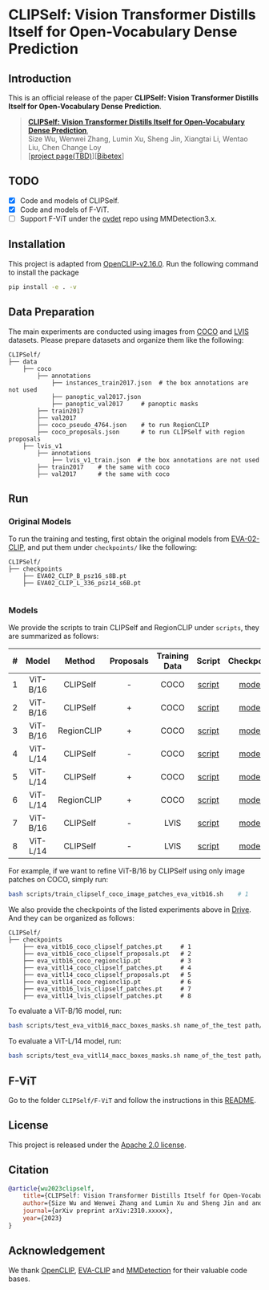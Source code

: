 # CLIPSelf: Vision Transformer Distills Itself for Open-Vocabulary Dense Prediction

## Introduction

This is an official release of the paper **CLIPSelf: Vision Transformer Distills Itself for Open-Vocabulary Dense Prediction**.

> [**CLIPSelf: Vision Transformer Distills Itself for Open-Vocabulary Dense Prediction**](https://arxiv.org/abs/2302.13996),            
> Size Wu, Wenwei Zhang, Lumin Xu, Sheng Jin, Xiangtai Li, Wentao Liu, Chen Change Loy            
> [[project page(TBD)](https://www.mmlab-ntu.com/)][[Bibetex](https://github.com/wusize/CLIPSelf#citation)]

## TODO
- [x] Code and models of CLIPSelf.
- [x] Code and models of F-ViT.
- [ ] Support F-ViT under the [ovdet](https://github.com/wusize/ovdet) repo using MMDetection3.x.

## Installation

This project is adapted from [OpenCLIP-v2.16.0](https://github.com/mlfoundations/open_clip/tree/v2.16.0). Run the
following command to install the package

```bash
pip install -e . -v
```

## Data Preparation
The main experiments are conducted using images from [COCO](https://cocodataset.org/#home) 
and [LVIS](https://www.lvisdataset.org/) datasets. Please prepare datasets and organize them like the 
following:


```text
CLIPSelf/
├── data
    ├── coco
        ├── annotations
            ├── instances_train2017.json  # the box annotations are not used
            ├── panoptic_val2017.json
            ├── panoptic_val2017     # panoptic masks
        ├── train2017
        ├── val2017
        ├── coco_pseudo_4764.json    # to run RegionCLIP
        ├── coco_proposals.json      # to run CLIPSelf with region proposals
    ├── lvis_v1
        ├── annotations
            ├── lvis_v1_train.json  # the box annotations are not used
        ├── train2017    # the same with coco
        ├── val2017      # the same with coco
```


## Run
### Original Models 
To run the training and testing, first obtain the original models from 
[EVA-02-CLIP](https://github.com/baaivision/EVA/tree/master/EVA-CLIP), and put them under 
`checkpoints/` like the following:

```text
CLIPSelf/
├── checkpoints
    ├── EVA02_CLIP_B_psz16_s8B.pt
    ├── EVA02_CLIP_L_336_psz14_s6B.pt
    
```

### Models 
We provide the scripts to train CLIPSelf and RegionCLIP under `scripts`, they are summarized as follows:

|  #  |       Model       |   Method   | Proposals | Training Data |                                Script                                | Checkpoint |
|:---:|:-----------------:|:----------:|:---------:|:-------------:|:--------------------------------------------------------------------:|:----------:|
|  1  |     ViT-B/16      |  CLIPSelf  |     -     |     COCO      |  [script](scripts/train_clipself_coco_image_patches_eva_vitb16.sh)   | [model]()  |
|  2  |     ViT-B/16      |  CLIPSelf  |     +     |     COCO      | [script](scripts/train_clipself_coco_region_proposals_eva_vitb16.sh) | [model]()  |
|  3  |     ViT-B/16      | RegionCLIP |     +     |     COCO      |        [script](scripts/train_regionclip_coco_eva_vitb16.sh)         | [model]()  |
|  4  |     ViT-L/14      |  CLIPSelf  |     -     |     COCO      |  [script](scripts/train_clipself_coco_image_patches_eva_vitl14.sh)   | [model]()  |
|  5  |     ViT-L/14      |  CLIPSelf  |     +     |     COCO      | [script](scripts/train_clipself_coco_region_proposals_eva_vitl14.sh) | [model]()  |
|  6  |     ViT-L/14      | RegionCLIP |     +     |     COCO      |        [script](scripts/train_regionclip_coco_eva_vitl14.sh)         | [model]()  |
|  7  |     ViT-B/16      |  CLIPSelf  |     -     |     LVIS      |  [script](scripts/train_clipself_lvis_image_patches_eva_vitb16.sh)   | [model]()  |
|  8  |     ViT-L/14      |  CLIPSelf  |     -     |     LVIS      |  [script](scripts/train_clipself_lvis_image_patches_eva_vitl14.sh)   | [model]()  |

For example, if we want to refine ViT-B/16 by CLIPSelf using only image patches on COCO, simply run:
```bash
bash scripts/train_clipself_coco_image_patches_eva_vitb16.sh    # 1
```
We also provide the checkpoints of the listed experiments above in [Drive](). 
And they can be organized as follows:

```text
CLIPSelf/
├── checkpoints
    ├── eva_vitb16_coco_clipself_patches.pt     # 1
    ├── eva_vitb16_coco_clipself_proposals.pt   # 2
    ├── eva_vitb16_coco_regionclip.pt           # 3
    ├── eva_vitl14_coco_clipself_patches.pt     # 4
    ├── eva_vitl14_coco_clipself_proposals.pt   # 5
    ├── eva_vitl14_coco_regionclip.pt           # 6
    ├── eva_vitb16_lvis_clipself_patches.pt     # 7
    ├── eva_vitl14_lvis_clipself_patches.pt     # 8
```

To evaluate a ViT-B/16 model, run:
```bash
bash scripts/test_eva_vitb16_macc_boxes_masks.sh name_of_the_test path/to/checkpoint.pt
```
To evaluate a ViT-L/14 model, run:
```bash
bash scripts/test_eva_vitl14_macc_boxes_masks.sh name_of_the_test path/to/checkpoint.pt
```

## F-ViT
Go to the folder `CLIPSelf/F-ViT` and follow the instructions in this [README](F-ViT/README.md).

## License

This project is released under the [Apache 2.0 license](LICENSE).


## Citation

```bibtex
@article{wu2023clipself,
    title={CLIPSelf: Vision Transformer Distills Itself for Open-Vocabulary Dense Prediction},
    author={Size Wu and Wenwei Zhang and Lumin Xu and Sheng Jin and and Xiangtai Li and Wentao Liu and Chen Change Loy},
    journal={arXiv preprint arXiv:2310.xxxxx},
    year={2023}
}
```


## Acknowledgement

We thank [OpenCLIP](https://github.com/mlfoundations/open_clip/tree/v2.16.0), 
[EVA-CLIP](https://github.com/baaivision/EVA/tree/master/EVA-CLIP) and 
[MMDetection](https://github.com/open-mmlab/mmdetection/tree/v2.28.1) for their valuable code bases.